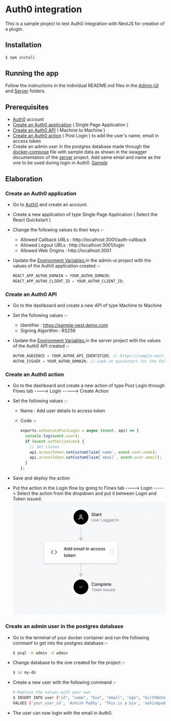 # Auth0 integration

This is a sample project to test Auth0 integration with NestJS for creation of a plugin.

## Installation

```sh
$ npm install
```

## Running the app

Follow the instructions in the individual README.md files in the [Admin-UI](./admin-ui/README.md) and [Server](./server/README.md) folders.

## Prerequisites

- [Auth0](https://auth0.com/) account
- [Create an Auth0 application](#create-an-auth0-application) ( Single Page Application )
- [Create an Auth0 API](#create-an-auth0-api) ( Machine to Machine )
- [Create an Auth0 action](#create-an-auth0-action) ( Post Login ) to add the user's name, email in access token
- Create an admin user in the postgres database made through the [docker-compose](./server/docker-compose.dev.yml) file with sample data as shown in the swagger documentation of the [server](./server/README.md) project. Add same email and name as the one to be used during login in Auth0. [Sample](#create-an-admin-user-in-the-postgres-database)

## Elaboration

### Create an Auth0 application

- Go to [Auth0](https://auth0.com/) and create an account.
- Create a new application of type Single Page Application ( Select the React Quickstart )
- Change the following values to their keys :-

  - Allowed Callback URLs : http://localhost:3001/auth-callback
  - Allowed Logout URLs : http://localhost:3001/login
  - Allowed Web Origins : http://localhost:3001

- Update the [ Environment Variables ](./admin-ui/.env) in the admin-ui project with the values of the Auth0 application created :-
  ```js
  REACT_APP_AUTH0_DOMAIN = YOUR_AUTH0_DOMAIN;
  REACT_APP_AUTH0_CLIENT_ID = YOUR_AUTH0_CLIENT_ID;
  ```

### Create an Auth0 API

- Go to the dashboard and create a new API of type Machine to Machine
- Set the following values :-

  - Identifier : https://sample-nest.demo.com
  - Signing Algorithm : RS256

- Update the [ Environment Variables ](./server/.env) in the server project with the values of the Auth0 API created :-
  ```js
  AUTH0_AUDIENCE = YOUR_AUTH0_API_IDENTIFIER; // https://sample-nest.demo.com
  AUTH0_ISSUER = YOUR_AUTH0_DOMAIN; // Look at quickstart for the format
  ```

### Create an Auth0 action

- Go to the dashboard and create a new action of type Post Login through Flows tab ----> Login -----> Create Action
- Set the following values :-

  - Name : Add user details to access token
  - Code :-

    ```js
    exports.onExecutePostLogin = async (event, api) => {
      console.log(event.user);
      if (event.authorization) {
        // Set claims
        api.accessToken.setCustomClaim(`name`, event.user.name);
        api.accessToken.setCustomClaim(`email`, event.user.email);
      }
    };
    ```

- Save and deploy the action
- Put the action in the Login flow by going to Flows tab ----> Login -----> Select the action from the dropdown and put it between Login and Token issued.
  ![Action formation](image.png)

### Create an admin user in the postgres database

- Go to the terminal of your docker container and run the following commanf to get into the postgres database :-

  ```sh
  $ psql -U admin -d admin
  ```

- Change database to the one created for the project :-

  ```sh
  $ \c my-db
  ```

- Create a new user with the following command :-

  ```sh
  # Replace the values with your own
  $ INSERT INTO user ("id", "name", "bio", "email", "age", "birthDate", "score", "managerId", "interests", "priority", "isCurious", "location", "extendedProperties", "profileId", "username", "password", "roles")
  VALUES ('your_user_id', 'Ashish Padhy', 'This is a bio', 'ashishpadhy1729@gmail.com', 30, '1993-09-14T00:00:00Z', 4.5, NULL, ARRAY['programming']::"EnumUserInterests"[], 'EnumUserPriorityValue', TRUE, 'LocationValue', '{}', NULL, 'ashishpadhy', 'hashed_password', '["admin"]');
  ```

- The user can now login with the email in Auth0.
